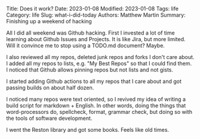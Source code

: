 Title: Does it work?
Date: 2023-01-08
Modified: 2023-01-08
Tags: life
Category: life
Slug: what-i-did-today
Authors: Matthew Martin
Summary: Finishing up a weekend of hacking

All I did all weekend was Github hacking. First I invested a lot of time learning about
Github Issues and Projects. It is like Jira, but more limited. Will it convince me to stop
using a TODO.md document? Maybe.

I also reviewed all my repos, deleted junk repos and forks I don't care about. I added
all my repos to lists, e.g. "My Best Repos" so that I could find them. I noticed that
Github allows pinning repos but not lists and not gists.

I started adding Github actions to all my repos that I care about and got passing builds
on about half dozen.

I noticed many repos were text oriented, so I revived my idea of writing a build script for markdown + English.
In other words, doing the things that word-processors do, spellcheck, format, grammar check, but
doing so with the tools of software development.

I went the Reston library and got some books. Feels like old times.
